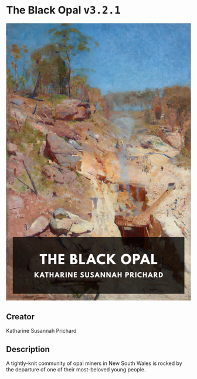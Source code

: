 
# The Black Opal <kbd>v3.2.1</kbd>

<center>
  <img src="./cover-1024.jpg"/>
</center>

## Creator
Katharine Susannah Prichard

## Description
A tightly-knit community of opal miners in New South Wales is rocked by the departure of one of their most-beloved young people.
